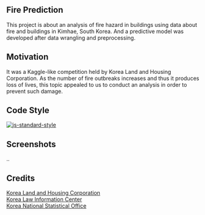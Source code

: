 ## Fire Prediction
This project is about an analysis of fire hazard in buildings using data about fire and buildings in Kimhae, South Korea.
And a predictive model was developed after data wrangling and preprocessing.

## Motivation
It was a Kaggle-like competition held by Korea Land and Housing Corporation.
As the number of fire outbreaks increases and thus it produces loss of lives, this topic appealed to us to conduct an analysis in order to prevent such damage.

## Code Style
[![js-standard-style](https://img.shields.io/badge/code%20style-standard-brightgreen.svg?style=flat)](https://github.com/feross/standard)

## Screenshots
..

## Credits
[Korea Land and Housing Corporation](https://www.lh.or.kr)<br/>
[Korea Law Information Center](https://law.go.kr)<br/>
[Korea National Statistical Office](https://kostat.go.kr)
